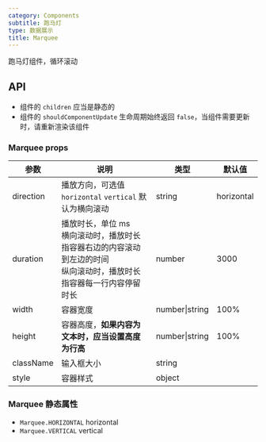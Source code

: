 ```yaml
---
category: Components
subtitle: 跑马灯
type: 数据展示
title: Marquee
---
```


跑马灯组件，循环滚动

## API

- 组件的 `children` 应当是静态的
- 组件的 `shouldComponentUpdate` 生命周期始终返回 `false`，当组件需要更新时，请重新渲染该组件

### Marquee props

| 参数 | 说明 | 类型 | 默认值 |
| --- | --- | --- | --- |
| direction | 播放方向，可选值 `horizontal` `vertical` 默认为横向滚动 | string | horizontal |
| duration | 播放时长，单位 ms<br/>横向滚动时，播放时长指容器右边的内容滚动到左边的时间<br/>纵向滚动时，播放时长指容器每一行内容停留时长 | number | 3000  |
| width | 容器宽度 | number\|string | 100% |
| height | 容器高度，**如果内容为文本时，应当设置高度为行高** | number\|string | 100% |
| className | 输入框大小 | string |  |
| style | 容器样式 | object |  |

### Marquee 静态属性

- `Marquee.HORIZONTAL` horizontal
- `Marquee.VERTICAL` vertical
